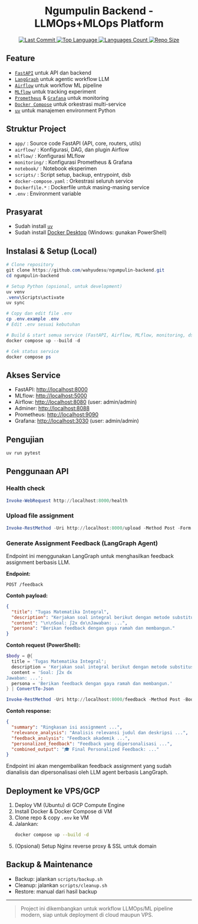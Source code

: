 <h1 align="center">Ngumpulin Backend - LLMOps+MLOps Platform</h1>

<p align="center">
  <a href="https://github.com/wahyudesu/ngumpulin-backend">
    <img src="https://img.shields.io/github/last-commit/wahyudesu/ngumpulin-backend?style=flat-square" alt="Last Commit">
  </a>
  <a href="https://github.com/wahyudesu/ngumpulin-backend">
    <img src="https://img.shields.io/github/languages/top/wahyudesu/ngumpulin-backend?style=flat-square" alt="Top Language">
  </a>
  <a href="https://github.com/wahyudesu/ngumpulin-backend">
    <img src="https://img.shields.io/github/languages/count/wahyudesu/ngumpulin-backend?style=flat-square" alt="Languages Count">
  </a>
  <a href="https://github.com/wahyudesu/ngumpulin-backend">
    <img src="https://img.shields.io/github/repo-size/wahyudesu/ngumpulin-backend?style=flat-square" alt="Repo Size">
  </a>
</p>

## Feature
- [`FastAPI`](https://fastapi.tiangolo.com/) untuk API dan backend
- [`LangGraph`](https://github.com/langchain-ai/langgraph) untuk agentic workflow LLM
- [`Airflow`](https://airflow.apache.org/) untuk workflow ML pipeline
- [`MLflow`](https://mlflow.org/) untuk tracking experiment
- [`Prometheus`](https://prometheus.io/) & [`Grafana`](https://grafana.com/) untuk monitoring
- [`Docker Compose`](https://docs.docker.com/compose/) untuk orkestrasi multi-service
- [`uv`](https://docs.astral.sh/uv/) untuk manajemen environment Python

## Struktur Project

- `app/` : Source code FastAPI (API, core, routers, utils)
- `airflow/` : Konfigurasi, DAG, dan plugin Airflow
- `mlflow/` : Konfigurasi MLflow
- `monitoring/` : Konfigurasi Prometheus & Grafana
- `notebook/` : Notebook eksperimen
- `scripts/` : Script setup, backup, entrypoint, dsb
- `docker-compose.yaml` : Orkestrasi seluruh service
- `Dockerfile.*` : Dockerfile untuk masing-masing service
- `.env` : Environment variable 

## Prasyarat
- Sudah install [`uv`](https://docs.astral.sh/uv/getting-started/installation/)
- Sudah install [Docker Desktop](https://www.docker.com/products/docker-desktop/) (Windows: gunakan PowerShell)

## Instalasi & Setup (Local)

```powershell
# Clone repository
git clone https://github.com/wahyudesu/ngumpulin-backend.git
cd ngumpulin-backend

# Setup Python (opsional, untuk development)
uv venv
.venv\Scripts\activate
uv sync

# Copy dan edit file .env
cp .env.example .env
# Edit .env sesuai kebutuhan

# Build & start semua service (FastAPI, Airflow, MLflow, monitoring, dsb)
docker compose up --build -d

# Cek status service
docker compose ps
```

## Akses Service
- FastAPI: [http://localhost:8000](http://localhost:8000)
- MLflow: [http://localhost:5000](http://localhost:5000)
- Airflow: [http://localhost:8080](http://localhost:8080) (user: admin/admin)
- Adminer: [http://localhost:8088](http://localhost:8088)
- Prometheus: [http://localhost:9090](http://localhost:9090)
- Grafana: [http://localhost:3030](http://localhost:3030) (user: admin/admin)

## Pengujian

```powershell
uv run pytest
```

## Penggunaan API

### Health check
```powershell
Invoke-WebRequest http://localhost:8000/health
```

### Upload file assignment
```powershell
Invoke-RestMethod -Uri http://localhost:8000/upload -Method Post -Form @{uuid='123'; file_url='https://...' }
```

### Generate Assignment Feedback (LangGraph Agent)
Endpoint ini menggunakan LangGraph untuk menghasilkan feedback assignment berbasis LLM.

**Endpoint:**
```
POST /feedback
```

**Contoh payload:**
```json
{
  "title": "Tugas Matematika Integral",
  "description": "Kerjakan soal integral berikut dengan metode substitusi.",
  "content": "\n\nSoal: ∫2x dx\nJawaban: ...",
  "persona": "Berikan feedback dengan gaya ramah dan membangun."
}
```

**Contoh request (PowerShell):**
```powershell
$body = @{ 
  title = 'Tugas Matematika Integral';
  description = 'Kerjakan soal integral berikut dengan metode substitusi.';
  content = 'Soal: ∫2x dx
Jawaban: ...';
  persona = 'Berikan feedback dengan gaya ramah dan membangun.'
} | ConvertTo-Json

Invoke-RestMethod -Uri http://localhost:8000/feedback -Method Post -Body $body -ContentType 'application/json'
```

**Contoh response:**
```json
{
  "summary": "Ringkasan isi assignment ...",
  "relevance_analysis": "Analisis relevansi judul dan deskripsi ...",
  "feedback_analysis": "Feedback akademik ...",
  "personalized_feedback": "Feedback yang dipersonalisasi ...",
  "combined_output": "🎓 Final Personalized Feedback: ..."
}
```

Endpoint ini akan mengembalikan feedback assignment yang sudah dianalisis dan dipersonalisasi oleh LLM agent berbasis LangGraph.

## Deployment ke VPS/GCP

1. Deploy VM (Ubuntu) di GCP Compute Engine
2. Install Docker & Docker Compose di VM
3. Clone repo & copy `.env` ke VM
4. Jalankan:
   ```bash
   docker compose up --build -d
   ```
5. (Opsional) Setup Nginx reverse proxy & SSL untuk domain

## Backup & Maintenance

- Backup: jalankan `scripts/backup.sh`
- Cleanup: jalankan `scripts/cleanup.sh`
- Restore: manual dari hasil backup

---

> Project ini dikembangkan untuk workflow LLMOps/ML pipeline modern, siap untuk deployment di cloud maupun VPS.